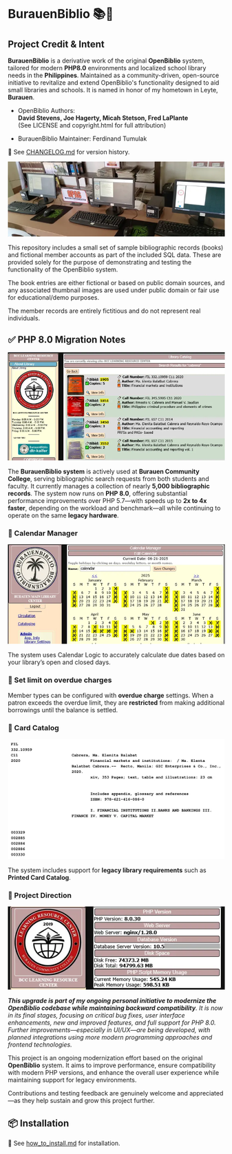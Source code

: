 # BurauenBiblio 📚🌴

## Project Credit & Intent

**BurauenBiblio** is a derivative work of the original **OpenBiblio** system, tailored for modern **PHP8.0** environments and localized school library needs in the **Philippines**.
Maintained as a community-driven, open-source initiative to revitalize and extend OpenBiblio's functionality designed to aid small libraries and schools.
It is named in honor of my hometown in Leyte, **Burauen**.

- OpenBiblio Authors:  
  **David Stevens, Joe Hagerty, Micah Stetson, Fred LaPlante**  
  (See LICENSE and copyright.html for full attribution)

- BurauenBiblio Maintainer: Ferdinand Tumulak 

📌 See [CHANGELOG.md](./CHANGELOG.md) for version history.

![Homepage](./readme_assets/opac_system2.webp "BurauenBiblio Homepage")

This repository includes a small set of sample bibliographic records (books) and fictional member accounts as part of the included SQL data.
These are provided solely for the purpose of demonstrating and testing the functionality of the OpenBiblio system.

The book entries are either fictional or based on public domain sources, and any associated thumbnail images are used under public domain or fair use for educational/demo purposes.

The member records are entirely fictitious and do not represent real individuals.

## ✅ PHP 8.0 Migration Notes

![Homepage](./readme_assets/actual_use_case_2.webp "BurauenBiblio Homepage")

The **BurauenBiblio system** is actively used at **Burauen Community College**, serving bibliographic search requests from both students and faculty. It currently manages a collection of nearly **5,000 bibliographic records**. The system now runs on **PHP 8.0**, offering substantial performance improvements over PHP 5.7—with speeds up to **2x to 4x faster**, depending on the workload and benchmark—all while continuing to operate on the same **legacy hardware**.

### 🙌 Calendar Manager

![Homepage](./readme_assets/sample_calendar_image.webp "BurauenBiblio Homepage")

The system uses Calendar Logic to accurately calculate due dates based on your library’s open and closed days.

### 🙌 Set limit on overdue charges

Member types can be configured with **overdue charge** settings. When a patron exceeds the overdue limit, they are **restricted** from making additional borrowings until the balance is settled.

### 🙌 Card Catalog

![Homepage](./images/card_catalog_demo_sample.webp "BurauenBiblio Homepage")

The system includes support for **legacy library requirements** such as **Printed Card Catalog**.

### 🙌 Project Direction

![Homepage](./readme_assets/actual_use_case.webp "BurauenBiblio Homepage")

***This upgrade is part of my ongoing personal initiative to modernize the OpenBiblio codebase while maintaining backward compatibility**. It is now in its final stages, focusing on critical bug fixes, user interface enhancements, new and improved features, and full support for PHP 8.0. Further improvements—especially in UI/UX—are being developed, with planned integrations using more modern programming approaches and frontend technologies.*

This project is an ongoing modernization effort based on the original **OpenBiblio** system. It aims to improve performance, ensure compatibility with modern PHP versions, and enhance the overall user experience while maintaining support for legacy environments.

Contributions and testing feedback are genuinely welcome and appreciated—as they help sustain and grow this project further.

## 📦 Installation

📌 See [how_to_install.md](./how_to_install.md) for installation.
